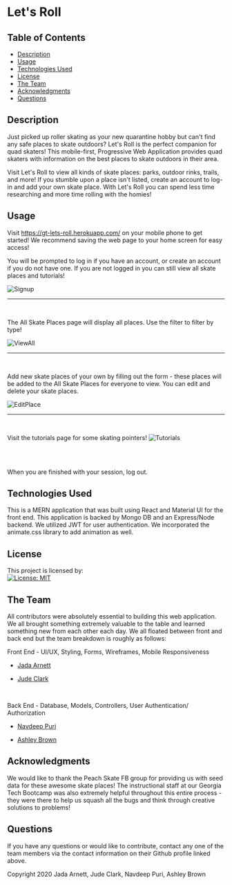 # Let's Roll

## Table of Contents
  * [Description](#Description)
  * [Usage](#usage)
   * [Technologies Used](#technologies%20used)
  * [License](#license)
  * [The Team](#the%20team)
  * [Acknowledgments](#acknowledgments)
  * [Questions](#questions)
  
## Description 
Just picked up roller skating as your new quarantine hobby but can't find any safe places to skate outdoors? Let's Roll is the perfect companion for quad skaters! This mobile-first, Progressive Web Application provides quad skaters with information on the best places to skate outdoors in their area.

Visit Let's Roll to view all kinds of skate places: parks, outdoor rinks, trails, and more! If you stumble upon a place isn't listed, create an account to log-in and add your own skate place. With Let's Roll you can spend less time researching and more time rolling with the homies!

## Usage

Visit https://gt-lets-roll.herokuapp.com/ on your mobile phone to get started! We recommend saving the web page to your home screen for easy access!

You will be prompted to log in if you have an account, or create an account if you do not have one. If you are not logged in you can still view all skate places and tutorials!

![Signup](readmeImages/signup.GIF)
<br>
<hr>
<br>


The All Skate Places page will display all places. Use the filter to filter by type!

![ViewAll](readmeImages/viewall.GIF)
<br>
<hr>
<br>

Add new skate places of your own by filling out the form - these places will be added to the All Skate Places for everyone to view. You can edit and delete your skate places.

![EditPlace](readmeImages/editplace.GIF)
<br>
<hr>
<br>

Visit the tutorials page for some skating pointers!
![Tutorials](readmeImages/alltutorials.GIF)

<br>

<br>

When you are finished with your session, log out.

## Technologies Used

This is a MERN application that was built using React and Material UI for the front end. This application is backed by Mongo DB and an Express/Node backend. We utilized JWT for user authentication. We incorporated the animate.css library to add animation as well.

## License

This project is licensed by: <br>
[![License: MIT](https://img.shields.io/badge/License-MIT-yellow.svg)](https://opensource.org/licenses/MIT)

## The Team 

All contributors were absolutely essential to building this web application. We all brought something extremely valuable to the table and learned something new from each other each day. We all floated between front and back end but the team breakdown is roughly as follows:
<br>

Front End - UI/UX, Styling, Forms, Wireframes, Mobile Responsiveness <br>
 * [Jada Arnett](https://github.com/jadavianet) <br>

 * [Jude Clark](https://github.com/judeclark19) 
 <br>

Back End - Database, Models, Controllers, User Authentication/ Authorization <br>

 * [Navdeep Puri](https://github.com/jadavianet) <br>

 * [Ashley Brown](https://github.com/afbrown1216)

 ## Acknowledgments
 We would like to thank the Peach Skate FB group for providing us with seed data for these awesome skate places! The instructional staff at our Georgia Tech Bootcamp was also extremely helpful throughout this entire process - they were there to help us squash all the bugs and think through creative solutions to problems! 

## Questions

If you have any questions or would like to contribute, contact any one of the team members via the contact information on their Github profile linked above. 



Copyright 2020 Jada Arnett, Jude Clark, Navdeep Puri, Ashley Brown


